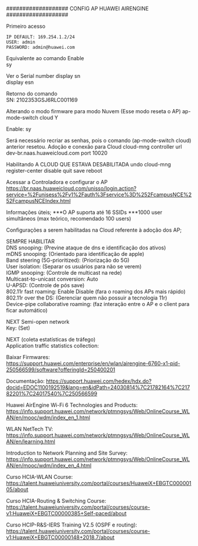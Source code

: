 ################### CONFIG AP HUAWEI AIRENGINE ###################

Primeiro acesso

    IP DEFAULT: 169.254.1.2/24   
    USER: admin   
    PASSWORD: admin@huawei.com     
 
Equivalente ao comando Enable   
   <Huawei>sy   

Ver o Serial number
   display sn   
   display esn  

Retorno do comando  
   SN: 2102353GSJ6RLC001169   
  
Alterando o modo firmware para modo Nuvem (Esse modo reseta o AP)
    ap-mode-switch cloud
    Y

Enable:
    sy

Será necessário recriar as senhas, pois o comando (ap-mode-switch cloud) anterior resetou.
Adoção e conexão para Cloud
    cloud-mng controller url dev-br.naas.huaweicloud.com port 10020

Habilitando A CLOUD QUE ESTAVA DESABILITADA
    undo cloud-mng register-center disable
    quit
    save
    reboot 

Acessar a Controladora e configurar o AP
   https://br.naas.huaweicloud.com/unisso/login.action?service=%2Funisess%2Fv1%2Fauth%3Fservice%3D%252FcampusNCE%252FcampusNCEIndex.html

  Informações úteis;
    ***O AP suporta até 16 SSIDs
    ***1000 user simultâneos (max teórico, recomendado 100 users)

Configurações a serem habilitadas na Cloud referente à adoção dos AP;

SEMPRE HABILITAR  
    DNS snooping:  (Previne ataque de dns e identificação dos ativos)   
    mDNS snooping:  (Orientado para identificação de apple)  
    Band steering (5G-prioritized): (Priorização do 5G)   
    User isolation: (Separar os usuários para não se verem)   
    IGMP snooping: (Controle de multicast na rede)   
    Multicast-to-unicast conversion:   Auto   
    U-APSD: (Controle de pós save)    
    802.11r fast roaming: Enable Disable (fara o roaming dos APs mais rápido)   
    802.11r over the DS:  (Gerenciar quem não possuir a tecnologia 11r)    
    Device-pipe collaborative roaming:  (faz interação entre o AP e o client para ficar automático)   

NEXT 
  Semi-open network   
  Key:  (Set)    

NEXT (coleta estatísticas de tráfego)    
  Application traffic statistics collection:   
 
Baixar Firmwares:
https://support.huawei.com/enterprise/en/wlan/airengine-6760-x1-pid-250566599/software?offeringId=250400201

Documentação: https://support.huawei.com/hedex/hdx.do?docid=EDOC1100192519&lang=en&idPath=24030814%7C21782164%7C21782201%7C24017540%7C250566599

Huawei AirEngine Wi-Fi 6 Technologies and Products: 
https://info.support.huawei.com/network/ptmngsys/Web/OnlineCourse_WLAN/en/mooc/wdm/index_en_1.html

WLAN NetTech TV: 
https://info.support.huawei.com/network/ptmngsys/Web/OnlineCourse_WLAN/en/learning.html

Introduction to Network Planning and Site Survey: 
https://info.support.huawei.com/network/ptmngsys/Web/OnlineCourse_WLAN/en/mooc/wdm/index_en_4.html

Curso HCIA-WLAN Course: 
https://talent.huaweiuniversity.com/portal/courses/HuaweiX+EBGTC00000105/about

Curso HCIA-Routing & Switching Course:
https://talent.huaweiuniversity.com/portal/courses/course-v1:HuaweiX+EBGTC00000385+Self-paced/about

Curso HCIP-R&S-IERS Training V2.5 (OSPF e routing): 
https://talent.huaweiuniversity.com/portal/courses/course-v1:HuaweiX+EBGTC00000148+2018.7/about


  
